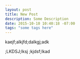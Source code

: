 ```yaml
---
layout: post
title: New Post
description: Some Description
date: 2015-10-10 10:40:18 -07:00
tags: "some tags here"
---
```


kaejf;alkjfd;dalkgj;adk

;LKDSJ;lksj
;kjdsf;lkad